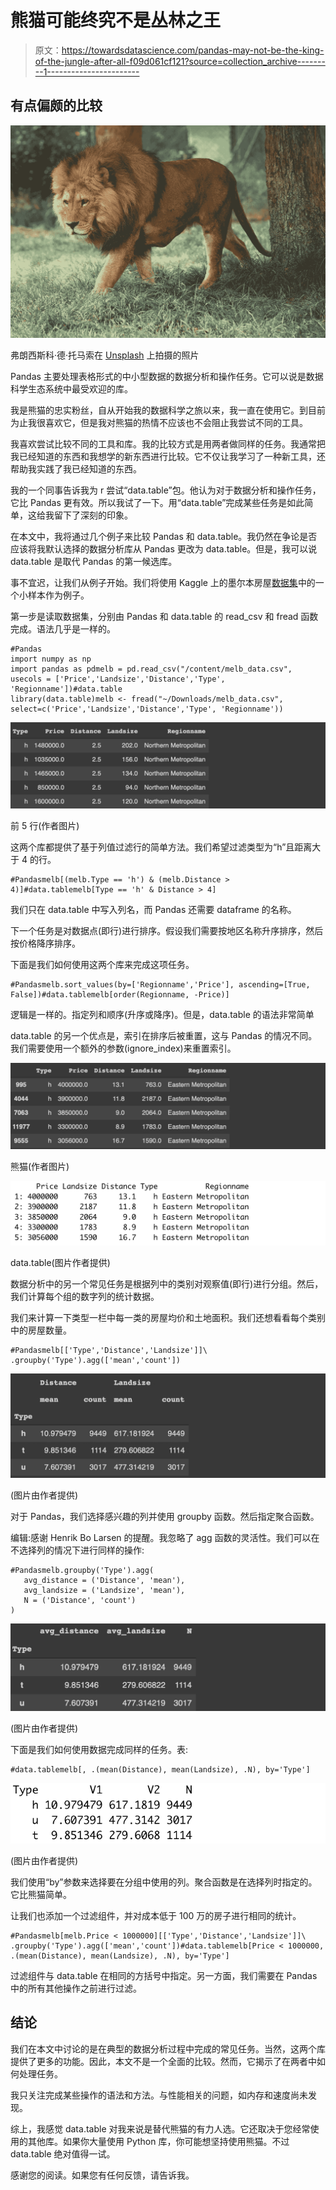# 熊猫可能终究不是丛林之王

> 原文：<https://towardsdatascience.com/pandas-may-not-be-the-king-of-the-jungle-after-all-f09d061cf121?source=collection_archive---------1----------------------->

## 有点偏颇的比较

![](img/e9b464d5f40302c8be3892d4dc130202.png)

弗朗西斯科·德·托马索在 [Unsplash](https://unsplash.com/s/photos/lion?utm_source=unsplash&utm_medium=referral&utm_content=creditCopyText) 上拍摄的照片

Pandas 主要处理表格形式的中小型数据的数据分析和操作任务。它可以说是数据科学生态系统中最受欢迎的库。

我是熊猫的忠实粉丝，自从开始我的数据科学之旅以来，我一直在使用它。到目前为止我很喜欢它，但是我对熊猫的热情不应该也不会阻止我尝试不同的工具。

我喜欢尝试比较不同的工具和库。我的比较方式是用两者做同样的任务。我通常把我已经知道的东西和我想学的新东西进行比较。它不仅让我学习了一种新工具，还帮助我实践了我已经知道的东西。

我的一个同事告诉我为 r 尝试“data.table”包。他认为对于数据分析和操作任务，它比 Pandas 更有效。所以我试了一下。用“data.table”完成某些任务是如此简单，这给我留下了深刻的印象。

在本文中，我将通过几个例子来比较 Pandas 和 data.table。我仍然在争论是否应该将我默认选择的数据分析库从 Pandas 更改为 data.table。但是，我可以说 data.table 是取代 Pandas 的第一候选库。

事不宜迟，让我们从例子开始。我们将使用 Kaggle 上的墨尔本房屋[数据集](https://www.kaggle.com/dansbecker/melbourne-housing-snapshot)中的一个小样本作为例子。

第一步是读取数据集，分别由 Pandas 和 data.table 的 read_csv 和 fread 函数完成。语法几乎是一样的。

```
#Pandas
import numpy as np
import pandas as pdmelb = pd.read_csv("/content/melb_data.csv", 
usecols = ['Price','Landsize','Distance','Type', 'Regionname'])#data.table
library(data.table)melb <- fread("~/Downloads/melb_data.csv", select=c('Price','Landsize','Distance','Type', 'Regionname'))
```

![](img/8d08f7ea55f611a2182e8f7b70602956.png)

前 5 行(作者图片)

这两个库都提供了基于列值过滤行的简单方法。我们希望过滤类型为“h”且距离大于 4 的行。

```
#Pandasmelb[(melb.Type == 'h') & (melb.Distance > 4)]#data.tablemelb[Type == 'h' & Distance > 4]
```

我们只在 data.table 中写入列名，而 Pandas 还需要 dataframe 的名称。

下一个任务是对数据点(即行)进行排序。假设我们需要按地区名称升序排序，然后按价格降序排序。

下面是我们如何使用这两个库来完成这项任务。

```
#Pandasmelb.sort_values(by=['Regionname','Price'], ascending=[True, False])#data.tablemelb[order(Regionname, -Price)]
```

逻辑是一样的。指定列和顺序(升序或降序)。但是，data.table 的语法非常简单

data.table 的另一个优点是，索引在排序后被重置，这与 Pandas 的情况不同。我们需要使用一个额外的参数(ignore_index)来重置索引。

![](img/61eb0b435701138a0cd7a832ded1251d.png)

熊猫(作者图片)

![](img/590c0f9c86d4e5ceaa3b181c490d62ab.png)

data.table(图片作者提供)

数据分析中的另一个常见任务是根据列中的类别对观察值(即行)进行分组。然后，我们计算每个组的数字列的统计数据。

我们来计算一下类型一栏中每一类的房屋均价和土地面积。我们还想看看每个类别中的房屋数量。

```
#Pandasmelb[['Type','Distance','Landsize']]\
.groupby('Type').agg(['mean','count'])
```

![](img/173975f7251b51b0658cb301c08b3349.png)

(图片由作者提供)

对于 Pandas，我们选择感兴趣的列并使用 groupby 函数。然后指定聚合函数。

编辑:感谢 Henrik Bo Larsen 的提醒。我忽略了 agg 函数的灵活性。我们可以在不选择列的情况下进行同样的操作:

```
#Pandasmelb.groupby('Type').agg(
   avg_distance = ('Distance', 'mean'),
   avg_landsize = ('Landsize', 'mean'),
   N = ('Distance', 'count')
)
```

![](img/dae4b43f22048f0fc33f80ae0d0bdf7e.png)

(图片由作者提供)

下面是我们如何使用数据完成同样的任务。表:

```
#data.tablemelb[, .(mean(Distance), mean(Landsize), .N), by='Type']
```

![](img/39ae3028a133fe9942ac299981781f8b.png)

(图片由作者提供)

我们使用“by”参数来选择要在分组中使用的列。聚合函数是在选择列时指定的。它比熊猫简单。

让我们也添加一个过滤组件，并对成本低于 100 万的房子进行相同的统计。

```
#Pandasmelb[melb.Price < 1000000][['Type','Distance','Landsize']]\
.groupby('Type').agg(['mean','count'])#data.tablemelb[Price < 1000000, .(mean(Distance), mean(Landsize), .N), by='Type']
```

过滤组件与 data.table 在相同的方括号中指定。另一方面，我们需要在 Pandas 中的所有其他操作之前进行过滤。

## 结论

我们在本文中讨论的是在典型的数据分析过程中完成的常见任务。当然，这两个库提供了更多的功能。因此，本文不是一个全面的比较。然而，它揭示了在两者中如何处理任务。

我只关注完成某些操作的语法和方法。与性能相关的问题，如内存和速度尚未发现。

综上，我感觉 data.table 对我来说是替代熊猫的有力人选。它还取决于您经常使用的其他库。如果你大量使用 Python 库，你可能想坚持使用熊猫。不过 data.table 绝对值得一试。

感谢您的阅读。如果您有任何反馈，请告诉我。